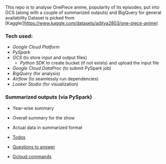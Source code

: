 This repo is to analyse OnePiece anime, popularity of its episodes, put into GCS (along with a couple of summarized outputs) and BigQuery for general availability
Dataset is picked from [Kaggle(]https://www.kaggle.com/datasets/aditya2803/one-piece-anime)

### Tech used:
- _Google Cloud Platform_
- _PySpark_
- _GCS_ (to store input and output files)
    - _Python SDK_ to create bucket (if not exists) and upload the input file 
- _Google Cloud DataProc_ (to submit PySpark job)
- _BigQuery_ (for analysis)
- _Airflow_ (to seamlessly run dependencies)
- _Looker Studio_ (for visualization)

### Summarized outputs (via PySpark)
- Year-wise summary
- Overall summary for the show
- Actual data in summarized format


- [Todos](/todos.md)
- [Questions to answer](/questions.md)
- [Gcloud commands](/gcloud_commands.md)


